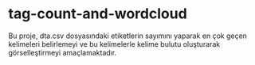 # tag-count-and-wordcloud
Bu proje, dta.csv dosyasındaki etiketlerin sayımını yaparak en çok geçen kelimeleri belirlemeyi ve bu kelimelerle kelime bulutu oluşturarak görselleştirmeyi amaçlamaktadır.
